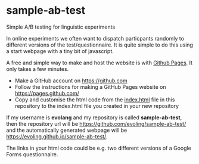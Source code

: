# sample-ab-test

Simple A/B testing for linguistic experiments

In online experiments we often want to dispatch particpants randomly to different versions of the test/questionnaire. It is quite simple to do this using a start webpage with a tiny bit of javascript.

A free and simple way to make and host the website is with [Github Pages](https://pages.github.com/). It only takes a few minutes.

- Make a GitHub account on https://github.com
- Follow the instructions for making a GitHub Pages website on https://pages.github.com/
- Copy and customise the html code from the [index.html](./index.html) file in this repository to the index.html file you created in your new repository

If my username is **evolang** and my repository is called **sample-ab-test**, then the repository url will be https://github.com/evoling/sample-ab-test/ and the automatically generated webpage will be https://evoling.github.io/sample-ab-test/.

The links in your html code could be e.g. two different versions of a Google Forms questionnaire.


